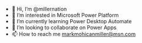 - 👋 Hi, I’m @millernation
- 👀 I’m interested in Microsoft Power Platform
- 🌱 I’m currently learning Power Desktop Automate  
- 💞️ I’m looking to collaborate on Power Apps
- 📫 How to reach me markmohicanmiller@msn.com

<!---
millernation/millernation is a ✨ special ✨ repository because its `README.md` (this file) appears on your GitHub profile.
You can click the Preview link to take a look at your changes.
--->

